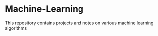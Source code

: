 # Machine-Learning

This repository contains projects and notes on various machine learning algorithms
